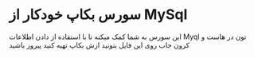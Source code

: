 # سورس بکاپ خودکار از MySql 

این سورس به شما کمک میکنه تا با استفاده از دادن اطلاعات Myql تون در هاست و کرون جاب روی این فایل بتونید ازش بکاپ تهیه کنید
پیروز باشید
